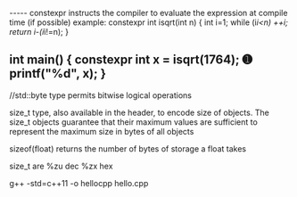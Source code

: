 ----- constexpr
instructs the compiler to evaluate the expression at compile time (if possible)
example:
constexpr int isqrt(int n) {
  int i=1;
  while (i*i<n) ++i;
  return i-(i*i!=n);
}

int main() {
  constexpr int x = isqrt(1764); ➊
  printf("%d", x);
}
-----

//std::byte type permits bitwise logical operations

size_t type, also available in the <cstddef> header, to encode size of objects. The size_t objects guarantee that their maximum values are sufficient to represent the maximum size in bytes of all objects

 sizeof(float) returns the number of bytes of storage a float takes

size_t are %zu dec %zx hex


g++ -std=c++11 -o hellocpp hello.cpp
